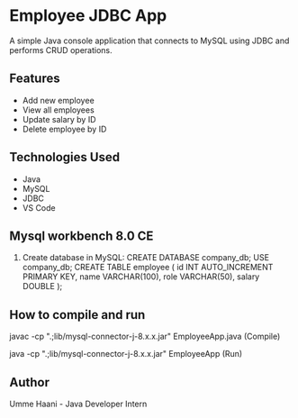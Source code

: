 # Employee JDBC App

A simple Java console application that connects to MySQL using JDBC and performs CRUD operations.

## Features
- Add new employee
- View all employees
- Update salary by ID
- Delete employee by ID

## Technologies Used
- Java
- MySQL
- JDBC
- VS Code

## Mysql workbench 8.0 CE

1. Create database in MySQL:
CREATE DATABASE company_db;
USE company_db;
CREATE TABLE employee (
    id INT AUTO_INCREMENT PRIMARY KEY,
    name VARCHAR(100),
    role VARCHAR(50),
    salary DOUBLE
);

## How to compile and run
javac -cp ".;lib/mysql-connector-j-8.x.x.jar" EmployeeApp.java (Compile)

java -cp ".;lib/mysql-connector-j-8.x.x.jar" EmployeeApp (Run)


## Author
Umme Haani - Java Developer Intern

